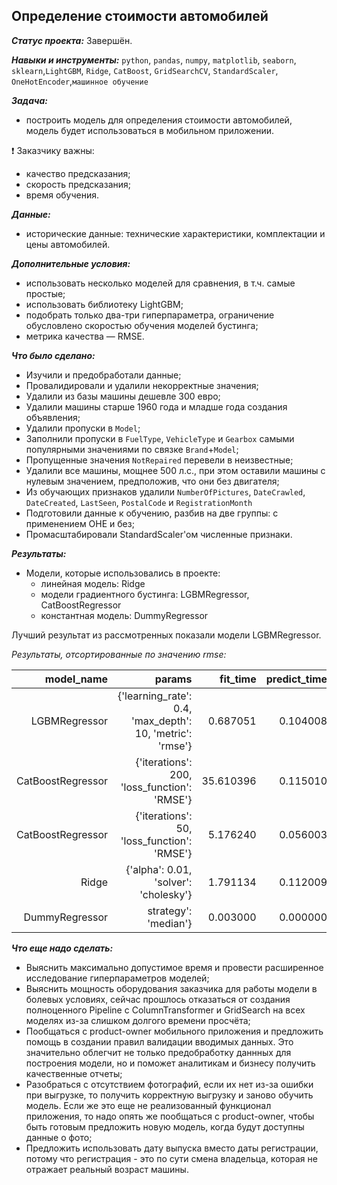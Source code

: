## Определение стоимости автомобилей
***Статус проекта:*** Завершён. 

***Навыки и инструменты:***  `python`, `pandas`, `numpy`, `matplotlib`, `seaborn`, `sklearn`,`LightGBM`, `Ridge`, `CatBoost`, `GridSearchCV`, `StandardScaler`, `OneHotEncoder`,`машинное обучение`

***Задача:***  
-  построить модель для определения стоимости автомобилей, модель будет использоваться в мобильном приложении.

❗ Заказчику важны:
- качество предсказания;
- скорость предсказания;
- время обучения.

***Данные:***
- исторические данные: технические характеристики, комплектации и цены автомобилей.

***Дополнительные условия:*** 
- использовать несколько моделей для сравнения, в т.ч. самые простые;
- использовать библиотеку LightGBM;
- подобрать только два-три гиперпараметра, ограничение обусловлено скоростью обучения моделей бустинга;
- метрика качества — RMSE.

***Что было сделано:***  
- Изучили и предобработали данные;
- Провалидировали и удалили некорректные значения;
- Удалили из базы машины дешевле 300 евро;
- Удалили машины старше 1960 года и младше года создания объявления;
- Удалили пропуски в `Model`;
- Заполнили пропуски в `FuelType`, `VehicleType` и `Gearbox` самыми популярными значениями по связке `Brand`+`Model`;
- Пропущенные значения `NotRepaired` перевели в неизвестные;
- Удалили все машины, мощнее 500 л.с., при этом оставили машины с нулевым значением, предположив, что они без двигателя;
- Из обучающих признаков удалили `NumberOfPictures`, `DateCrawled`, `DateCreated`, `LastSeen`, `PostalCode` и  `RegistrationMonth`
- Подготовили данные к обучению, разбив на две группы: с применением OHE и без;
- Промасштабировали StandardScaler'ом численные признаки.

***Результаты:***  
- Модели, которые использовались в проекте: 
    - линейная модель: Ridge
    - модели градиентного бустинга: LGBMRegressor, CatBoostRegressor
    - константная модель: DummyRegressor
    
Лучший результат из рассмотренных показали модели LGBMRegressor.    
    
*Результаты, отсортированные по значению rmse:*    

|        model_name |                                                    params |  fit_time | predict_time |        rmse |
|------------------:|----------------------------------------------------------:|----------:|-------------:|------------:|
|     LGBMRegressor | {'learning_rate': 0.4, 'max_depth': 10, 'metric': 'rmse'} |  0.687051 |     0.104008 | 1575 |
| CatBoostRegressor | {'iterations': 200, 'loss_function': 'RMSE'}              | 35.610396 |     0.115010 | 1606 |
| CatBoostRegressor | {'iterations': 50, 'loss_function': 'RMSE'}               |  5.176240 |     0.056003 | 1705 |
|             Ridge | {'alpha': 0.01, 'solver': 'cholesky'}                     |  1.791134 |     0.112009 | 2683 |
|    DummyRegressor | strategy': 'median'}                                      |  0.003000 |     0.000000 | 4860 |

***Что еще надо сделать:***
- Выяснить максимально допустимое время и провести расширенное исследование гиперпараметров моделей;
- Выяснить мощность оборудования заказчика для работы модели в болевых условиях, сейчас прошлось отказаться от создания полноценного Рipeline с ColumnTransformer и GridSearch на всех моделях из-за слишком долгого времени просчёта; 
- Пообщаться с product-owner мобильного приложения и предложить помощь в создании правил валидации вводимых данных. Это значительно облегчит не только предобработку даннных для построения модели, но и поможет аналитикам и бизнесу получить качественные отчеты;
- Разобраться с отсутствием фотографий, если их нет из-за ошибки при выгрузке, то получить корректную выгрузку и заново обучить модель. Если же это еще не реализованный функционал приложения, то надо опять же пообщаться с product-owner, чтобы быть готовым предложить новую модель, когда будут доступны данные о фото;
- Предложить использовать дату выпуска вместо даты регистрации, потому что регистрация - это по сути смена владельца, которая не отражает реальный возраст машины.

